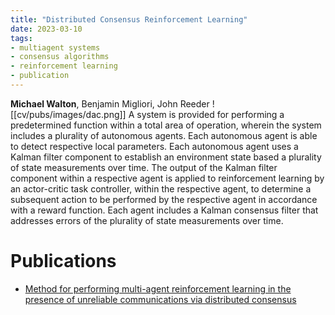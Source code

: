 ```yaml
---
title: "Distributed Consensus Reinforcement Learning"
date: 2023-03-10
tags:
- multiagent systems
- consensus algorithms
- reinforcement learning
- publication
---
```

__Michael Walton__, Benjamin Migliori, John Reeder
![[cv/pubs/images/dac.png]]
A system is provided for performing a predetermined function within a total area of operation, wherein the system includes a plurality of autonomous agents. Each autonomous agent is able to detect respective local parameters. Each autonomous agent uses a Kalman filter component to establish an environment state based a plurality of state measurements over time. The output of the Kalman filter component within a respective agent is applied to reinforcement learning by an actor-critic task controller, within the respective agent, to determine a subsequent action to be performed by the respective agent in accordance with a reward function. Each agent includes a Kalman consensus filter that addresses errors of the plurality of state measurements over time.
# Publications
- [Method for performing multi-agent reinforcement learning in the presence of unreliable communications via distributed consensus](https://patents.google.com/patent/US11321635B2/en) 